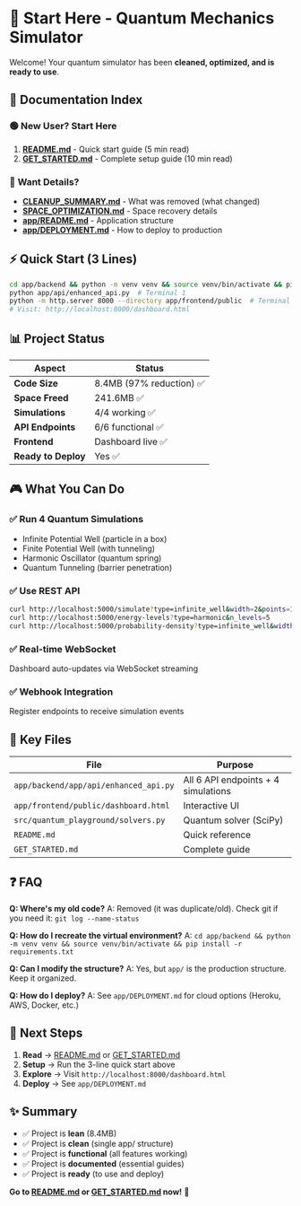 # 🚀 Start Here - Quantum Mechanics Simulator

Welcome! Your quantum simulator has been **cleaned, optimized, and is ready to use**.

## 📖 Documentation Index

### 🟢 **New User? Start Here**
1. **[README.md](README.md)** - Quick start guide (5 min read)
2. **[GET_STARTED.md](GET_STARTED.md)** - Complete setup guide (10 min read)

### 🔵 **Want Details?**
- **[CLEANUP_SUMMARY.md](CLEANUP_SUMMARY.md)** - What was removed (what changed)
- **[SPACE_OPTIMIZATION.md](SPACE_OPTIMIZATION.md)** - Space recovery details
- **[app/README.md](app/README.md)** - Application structure
- **[app/DEPLOYMENT.md](app/DEPLOYMENT.md)** - How to deploy to production

## ⚡ Quick Start (3 Lines)

```bash
cd app/backend && python -m venv venv && source venv/bin/activate && pip install -r requirements.txt
python app/api/enhanced_api.py  # Terminal 1
python -m http.server 8000 --directory app/frontend/public  # Terminal 2
# Visit: http://localhost:8000/dashboard.html
```

## 📊 Project Status

| Aspect | Status |
|--------|--------|
| **Code Size** | 8.4MB (97% reduction) ✅ |
| **Space Freed** | 241.6MB ✅ |
| **Simulations** | 4/4 working ✅ |
| **API Endpoints** | 6/6 functional ✅ |
| **Frontend** | Dashboard live ✅ |
| **Ready to Deploy** | Yes ✅ |

## 🎮 What You Can Do

### ✅ Run 4 Quantum Simulations
- Infinite Potential Well (particle in a box)
- Finite Potential Well (with tunneling)
- Harmonic Oscillator (quantum spring)
- Quantum Tunneling (barrier penetration)

### ✅ Use REST API
```bash
curl http://localhost:5000/simulate?type=infinite_well&width=2&points=100
curl http://localhost:5000/energy-levels?type=harmonic&n_levels=5
curl http://localhost:5000/probability-density?type=infinite_well&width=2
```

### ✅ Real-time WebSocket
Dashboard auto-updates via WebSocket streaming

### ✅ Webhook Integration
Register endpoints to receive simulation events

## 📁 Key Files

| File | Purpose |
|------|---------|
| `app/backend/app/api/enhanced_api.py` | All 6 API endpoints + 4 simulations |
| `app/frontend/public/dashboard.html` | Interactive UI |
| `src/quantum_playground/solvers.py` | Quantum solver (SciPy) |
| `README.md` | Quick reference |
| `GET_STARTED.md` | Complete guide |

## ❓ FAQ

**Q: Where's my old code?**
A: Removed (it was duplicate/old). Check git if you need it: `git log --name-status`

**Q: How do I recreate the virtual environment?**
A: `cd app/backend && python -m venv venv && source venv/bin/activate && pip install -r requirements.txt`

**Q: Can I modify the structure?**
A: Yes, but `app/` is the production structure. Keep it organized.

**Q: How do I deploy?**
A: See `app/DEPLOYMENT.md` for cloud options (Heroku, AWS, Docker, etc.)

## 🎯 Next Steps

1. **Read** → [README.md](README.md) or [GET_STARTED.md](GET_STARTED.md)
2. **Setup** → Run the 3-line quick start above
3. **Explore** → Visit `http://localhost:8000/dashboard.html`
4. **Deploy** → See `app/DEPLOYMENT.md`

## ✨ Summary

- ✅ Project is **lean** (8.4MB)
- ✅ Project is **clean** (single app/ structure)
- ✅ Project is **functional** (all features working)
- ✅ Project is **documented** (essential guides)
- ✅ Project is **ready** (to use and deploy)

**Go to [README.md](README.md) or [GET_STARTED.md](GET_STARTED.md) now!** 🚀
